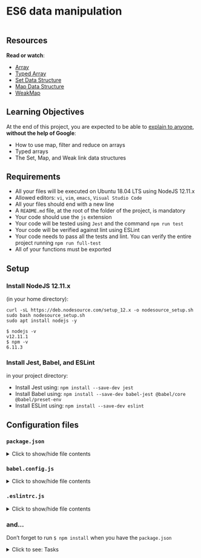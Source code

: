 # ES6 data manipulation

<p><img src="https://s3.eu-west-3.amazonaws.com/hbtn.intranet/uploads/medias/2019/12/6ab7bec4727cb5c91257.jpg?X-Amz-Algorithm=AWS4-HMAC-SHA256&X-Amz-Credential=AKIA4MYA5JM5DUTZGMZG%2F20240128%2Feu-west-3%2Fs3%2Faws4_request&X-Amz-Date=20240128T232215Z&X-Amz-Expires=86400&X-Amz-SignedHeaders=host&X-Amz-Signature=9c6c481f326e13f1b897767a4f1aa3ac082a8fc25db04c75ea189340f011290b" alt="" loading="lazy" style=""></p>

<h2>Resources</h2>

<p><strong>Read or watch</strong>:</p>

<ul>
<li><a href="/rltoken/fXeF-M30vPa-VR4qdM1hbQ" title="Array" target="_blank">Array</a></li>
<li><a href="/rltoken/K8YavMi9P0JsBDS4W8PXvw" title="Typed Array" target="_blank">Typed Array</a></li>
<li><a href="/rltoken/47KxkohflmsBUjMCzRxMkQ" title="Set Data Structure" target="_blank">Set Data Structure</a></li>
<li><a href="/rltoken/c01xzbbE1CXwbXEW8jS0gQ" title="Map Data Structure" target="_blank">Map Data Structure</a></li>
<li><a href="/rltoken/f-CLehBUa4LvtJt5c_tEUw" title="WeakMap" target="_blank">WeakMap</a></li>
</ul>

<h2>Learning Objectives</h2>

<p>At the end of this project, you are expected to be able to <a href="/rltoken/zzHjkh9ju_sW7hoJXB_gfQ" title="explain to anyone" target="_blank">explain to anyone</a>, <strong>without the help of Google</strong>:</p>

<ul>
<li>How to use map, filter and reduce on arrays</li>
<li>Typed arrays</li>
<li>The Set, Map, and Weak link data structures</li>
</ul>

<h2>Requirements</h2>

<ul>
<li>All your files will be executed on Ubuntu 18.04 LTS using NodeJS 12.11.x</li>
<li>Allowed editors: <code>vi</code>, <code>vim</code>, <code>emacs</code>, <code>Visual Studio Code</code></li>
<li>All your files should end with a new line</li>
<li>A <code>README.md</code> file, at the root of the folder of the project, is mandatory</li>
<li>Your code should use the <code>js</code> extension</li>
<li>Your code will be tested using <code>Jest</code> and the command <code>npm run test</code></li>
<li>Your code will be verified against lint using ESLint</li>
<li>Your code needs to pass all the tests and lint. You can verify the entire project running <code>npm run full-test</code></li>
<li>All of your functions must be exported</li>
</ul>

<h2>Setup</h2>

<h3>Install NodeJS 12.11.x</h3>

<p>(in your home directory): </p>

<pre><code>curl -sL https://deb.nodesource.com/setup_12.x -o nodesource_setup.sh
sudo bash nodesource_setup.sh
sudo apt install nodejs -y
</code></pre>

<pre><code>$ nodejs -v
v12.11.1
$ npm -v
6.11.3
</code></pre>

<h3>Install Jest, Babel, and ESLint</h3>

<p>in your project directory: </p>

<ul>
<li>Install Jest using: <code>npm install --save-dev jest</code></li>
<li>Install Babel using: <code>npm install --save-dev babel-jest @babel/core @babel/preset-env</code></li>
<li>Install ESLint using: <code>npm install --save-dev eslint</code></li>
</ul>

<h2>Configuration files</h2>

<h3><code>package.json</code></h3>

<details>
<summary>Click to show/hide file contents</summary>
<pre><code>
{
"scripts": {
"lint": "./node_modules/.bin/eslint",
"check-lint": "lint [0-9]*.js",
"dev": "npx babel-node",
"test": "jest",
"full-test": "./node_modules/.bin/eslint [0-9]*.js && jest"
},
"devDependencies": {
"@babel/core": "^7.6.0",
"@babel/node": "^7.8.0",
"@babel/preset-env": "^7.6.0",
"eslint": "^6.4.0",
"eslint-config-airbnb-base": "^14.0.0",
"eslint-plugin-import": "^2.18.2",
"eslint-plugin-jest": "^22.17.0",
"jest": "^24.9.0"
}
}
</code>
</pre>
</details>

<h3><code>babel.config.js</code></h3>

<details>
<summary>Click to show/hide file contents</summary>
<pre><code>
module.exports = {
presets: [
[
'@babel/preset-env',
{
targets: {
node: 'current',
},
},
],
],
};
</code>
</pre>
</details>

<h3><code>.eslintrc.js</code></h3>

<details>
<summary>Click to show/hide file contents</summary>
<pre><code>
module.exports = {
env: {
browser: false,
es6: true,
jest: true,
},
extends: [
'airbnb-base',
'plugin:jest/all',
],
globals: {
Atomics: 'readonly',
SharedArrayBuffer: 'readonly',
},
parserOptions: {
ecmaVersion: 2018,
sourceType: 'module',
},
plugins: ['jest'],
rules: {
'max-classes-per-file': 'off',
'no-underscore-dangle': 'off',
'no-console': 'off',
'no-shadow': 'off',
'no-restricted-syntax': [
'error',
'LabeledStatement',
'WithStatement',
],
},
overrides:[
{
files: ['*.js'],
excludedFiles: 'babel.config.js',
}
]
};
</code>
</pre>
</details>

<h3>and…</h3>

<p>Don’t forget to run <code>$ npm install</code> when you have the <code>package.json</code></p>


<details>
<summary>Click to see: Tasks</summary>

<h3 class="panel-title">
0. Basic list of objects
</h3>

Create a function named <code>getListStudents</code> that returns an array of objects. </p>

<p>Each object should have three attributes: <code>id</code> (Number), <code>firstName</code> (String), and <code>location</code> (String). </p>

<p>The array contains the following students in order: </p>

<ul>
<li><code>Guillaume</code>, id: <code>1</code>, in <code>San Francisco</code></li>
<li><code>James</code>, id: <code>2</code>, in <code>Columbia</code></li>
<li><code>Serena</code>, id: <code>5</code>, in <code>San Francisco</code></li>
</ul>

<pre><code>bob@dylan:~$ cat 0-main.js
import getListStudents from "./0-get_list_students.js";

console.log(getListStudents());

bob@dylan:~$
bob@dylan:~$ npm run dev 0-main.js
[
{ id: 1, firstName: 'Guillaume', location: 'San Francisco' },
{ id: 2, firstName: 'James', location: 'Columbia' },
{ id: 5, firstName: 'Serena', location: 'San Francisco' }
]
bob@dylan:~$
</code></pre>

</div>

<div class="list-group">
<!-- Task URLs -->

<!-- Technical information -->
<div class="list-group-item">
<p><strong>Repo:</strong></p>
<ul>
<li>GitHub repository: <code>holbertonschool-web_back_end</code></li>
<li>Directory: <code>ES6_data_manipulation</code></li>
<li>File: <code>0-get_list_students.js</code></li>
</ul>
</div>

<h3 class="panel-title">
1. More mapping
</h3>

Create a function <code>getListStudentIds</code> that returns an array of ids from a list of object.</p>

<p>This function is taking one argument which is an array of objects - and this array is the same format as <code>getListStudents</code> from the previous task.</p>

<p>If the argument is not an array, the function is returning an empty array.</p>

<p>You must use the <code>map</code> function on the array.</p>

<pre><code>bob@dylan:~$ cat 1-main.js
import getListStudentIds from "./1-get_list_student_ids.js";
import getListStudents from "./0-get_list_students.js";

console.log(getListStudentIds("hello"));
console.log(getListStudentIds(getListStudents()));

bob@dylan:~$
bob@dylan:~$ npm run dev 1-main.js
[]
[ 1, 2, 5 ]
bob@dylan:~$
</code></pre>

</div>

<div class="list-group">
<!-- Task URLs -->

<!-- Technical information -->
<div class="list-group-item">
<p><strong>Repo:</strong></p>
<ul>
<li>GitHub repository: <code>holbertonschool-web_back_end</code></li>
<li>Directory: <code>ES6_data_manipulation</code></li>
<li>File: <code>1-get_list_student_ids.js</code></li>
</ul>
</div>

<h3 class="panel-title">
2. Filter
</h3>

Create a function <code>getStudentsByLocation</code> that returns an array of objects who are located in a specific city.</p>

<p>It should accept a list of students (from <code>getListStudents</code>) and a <code>city</code> (string) as parameters.</p>

<p>You must use the <code>filter</code> function on the array.</p>

<pre><code>bob@dylan:~$ cat 2-main.js
import getListStudents from "./0-get_list_students.js";
import getStudentsByLocation from "./2-get_students_by_loc.js";

const students = getListStudents();

console.log(getStudentsByLocation(students, 'San Francisco'));

bob@dylan:~$
bob@dylan:~$ npm run dev 2-main.js
[
{ id: 1, firstName: 'Guillaume', location: 'San Francisco' },
{ id: 5, firstName: 'Serena', location: 'San Francisco' }
]
bob@dylan:~$
</code></pre>

</div>

<div class="list-group">
<!-- Task URLs -->

<!-- Technical information -->
<div class="list-group-item">
<p><strong>Repo:</strong></p>
<ul>
<li>GitHub repository: <code>holbertonschool-web_back_end</code></li>
<li>Directory: <code>ES6_data_manipulation</code></li>
<li>File: <code>2-get_students_by_loc.js</code></li>
</ul>
</div>

<h3 class="panel-title">
3. Reduce
</h3>

Create a function <code>getStudentIdsSum</code> that returns the sum of all the student ids.</p>

<p>It should accept a list of students (from <code>getListStudents</code>) as a parameter. </p>

<p>You must use the <code>reduce</code> function on the array. </p>

<pre><code>bob@dylan:~$ cat 3-main.js
import getListStudents from "./0-get_list_students.js";
import getStudentIdsSum from "./3-get_ids_sum.js";

const students = getListStudents();
const value = getStudentIdsSum(students);

console.log(value);

bob@dylan:~$
bob@dylan:~$ npm run dev 3-main.js
8
bob@dylan:~$
</code></pre>

</div>

<div class="list-group">
<!-- Task URLs -->

<!-- Technical information -->
<div class="list-group-item">
<p><strong>Repo:</strong></p>
<ul>
<li>GitHub repository: <code>holbertonschool-web_back_end</code></li>
<li>Directory: <code>ES6_data_manipulation</code></li>
<li>File: <code>3-get_ids_sum.js</code></li>
</ul>
</div>

<h3 class="panel-title">
4. Combine
</h3>

Create a function <code>updateStudentGradeByCity</code> that returns an array of students for a specific city with their new grade</p>

<p>It should accept a list of students (from <code>getListStudents</code>), a <code>city</code> (String), and <code>newGrades</code> (Array of “grade” objects) as parameters. </p>

<p><code>newGrades</code> is an array of objects with this format:</p>

<pre><code>  {
studentId: 31,
grade: 78,
}
</code></pre>

<p>If a student doesn’t have grade in <code>newGrades</code>, the final grade should be <code>N/A</code>.</p>

<p>You must use <code>filter</code> and <code>map</code> combined.</p>

<pre><code>bob@dylan:~$ cat 4-main.js
import getListStudents from "./0-get_list_students.js";
import updateStudentGradeByCity from "./4-update_grade_by_city.js";

console.log(updateStudentGradeByCity(getListStudents(), "San Francisco", [{ studentId: 5, grade: 97 }, { studentId: 1, grade: 86 }]));

console.log(updateStudentGradeByCity(getListStudents(), "San Francisco", [{ studentId: 5, grade: 97 }]));

bob@dylan:~$
bob@dylan:~$ npm run dev 4-main.js
[
{
id: 1,
firstName: 'Guillaume',
location: 'San Francisco',
grade: 86
},
{ id: 5, firstName: 'Serena', location: 'San Francisco', grade: 97 }
]
[
{
id: 1,
firstName: 'Guillaume',
location: 'San Francisco',
grade: 'N/A'
},
{ id: 5, firstName: 'Serena', location: 'San Francisco', grade: 97 }
]
bob@dylan:~$
</code></pre>

</div>

<div class="list-group">
<!-- Task URLs -->

<!-- Technical information -->
<div class="list-group-item">
<p><strong>Repo:</strong></p>
<ul>
<li>GitHub repository: <code>holbertonschool-web_back_end</code></li>
<li>Directory: <code>ES6_data_manipulation</code></li>
<li>File: <code>4-update_grade_by_city.js</code></li>
</ul>
</div>

<h3 class="panel-title">
5. Typed Arrays
</h3>

Create a function named <code>createInt8TypedArray</code> that returns a new <code>ArrayBuffer</code> with an <code>Int8</code> value at a specific position.</p>

<p>It should accept three arguments: <code>length</code> (Number), <code>position</code> (Number), and <code>value</code> (Number).</p>

<p>If adding the value is not possible the error <code>Position outside range</code> should be thrown.</p>

<pre><code>bob@dylan:~$ cat 5-main.js
import createInt8TypedArray from "./5-typed_arrays.js";

console.log(createInt8TypedArray(10, 2, 89));

bob@dylan:~$
bob@dylan:~$ npm run dev 5-main.js
DataView {
byteLength: 10,
byteOffset: 0,
buffer: ArrayBuffer {
[Uint8Contents]: <00 00 59 00 00 00 00 00 00 00>,
byteLength: 10
}
}
bob@dylan:~$
</code></pre>

</div>

<div class="list-group">
<!-- Task URLs -->

<!-- Technical information -->
<div class="list-group-item">
<p><strong>Repo:</strong></p>
<ul>
<li>GitHub repository: <code>holbertonschool-web_back_end</code></li>
<li>Directory: <code>ES6_data_manipulation</code></li>
<li>File: <code>5-typed_arrays.js</code></li>
</ul>
</div>

<h3 class="panel-title">
6. Set data structure
</h3>

Create a function named <code>setFromArray</code> that returns a <code>Set</code> from an array.</p>

<p>It accepts an argument (Array, of any kind of element). </p>

<pre><code>bob@dylan:~$ cat 6-main.js
import setFromArray from "./6-set.js";

console.log(setFromArray([12, 32, 15, 78, 98, 15]));

bob@dylan:~$
bob@dylan:~$ npm run dev 6-main.js
Set { 12, 32, 15, 78, 98 }
bob@dylan:~$
</code></pre>

</div>

<div class="list-group">
<!-- Task URLs -->

<!-- Technical information -->
<div class="list-group-item">
<p><strong>Repo:</strong></p>
<ul>
<li>GitHub repository: <code>holbertonschool-web_back_end</code></li>
<li>Directory: <code>ES6_data_manipulation</code></li>
<li>File: <code>6-set.js</code></li>
</ul>
</div>

<h3 class="panel-title">
7. More set data structure
</h3>

Create a function named <code>hasValuesFromArray</code> that returns a boolean if all the elements in the array exist within the set.</p>

<p>It accepts two arguments: a <code>set</code> (Set) and an <code>array</code> (Array). </p>

<pre><code>bob@dylan:~$ cat 7-main.js
import hasValuesFromArray from "./7-has_array_values.js";

console.log(hasValuesFromArray(new Set([1, 2, 3, 4, 5]), [1]));
console.log(hasValuesFromArray(new Set([1, 2, 3, 4, 5]), [10]));
console.log(hasValuesFromArray(new Set([1, 2, 3, 4, 5]), [1, 10]));

bob@dylan:~$
bob@dylan:~$ npm run dev 7-main.js
true
false
false
bob@dylan:~$
</code></pre>

</div>

<div class="list-group">
<!-- Task URLs -->

<!-- Technical information -->
<div class="list-group-item">
<p><strong>Repo:</strong></p>
<ul>
<li>GitHub repository: <code>holbertonschool-web_back_end</code></li>
<li>Directory: <code>ES6_data_manipulation</code></li>
<li>File: <code>7-has_array_values.js</code></li>
</ul>
</div>

<h3 class="panel-title">
8. Clean set
</h3>

Create a function named <code>cleanSet</code> that returns a string of all the set values that start with a specific string (<code>startString</code>).</p>

<p>It accepts two arguments: a <code>set</code> (Set) and a <code>startString</code> (String). </p>

<p>When a value starts with <code>startString</code> you only append the rest of the string. The string contains all the values of the set separated by <code>-</code>. </p>

<pre><code>bob@dylan:~$ cat 8-main.js
import cleanSet from "./8-clean_set.js";

console.log(cleanSet(new Set(['bonjovi', 'bonaparte', 'bonappetit', 'banana']), 'bon'));
console.log(cleanSet(new Set(['bonjovi', 'bonaparte', 'bonappetit', 'banana']), ''));

bob@dylan:~$
bob@dylan:~$ npm run dev 8-main.js
jovi-aparte-appetit

bob@dylan:~$
</code></pre>

</div>

<div class="list-group">
<!-- Task URLs -->

<!-- Technical information -->
<div class="list-group-item">
<p><strong>Repo:</strong></p>
<ul>
<li>GitHub repository: <code>holbertonschool-web_back_end</code></li>
<li>Directory: <code>ES6_data_manipulation</code></li>
<li>File: <code>8-clean_set.js</code></li>
</ul>
</div>

<h3 class="panel-title">
9. Map data structure
</h3>

Create a function named <code>groceriesList</code> that returns a map of groceries with the following items (name, quantity): </p>

<pre><code>Apples, 10
Tomatoes, 10
Pasta, 1
Rice, 1
Banana, 5
</code></pre>

<p>Result:</p>

<pre><code>bob@dylan:~$ cat 9-main.js
import groceriesList from "./9-groceries_list.js";

console.log(groceriesList());

bob@dylan:~$
bob@dylan:~$ npm run dev 9-main.js
Map {
'Apples' => 10,
'Tomatoes' => 10,
'Pasta' => 1,
'Rice' => 1,
'Banana' => 5
}
bob@dylan:~$
</code></pre>

</div>

<div class="list-group">
<!-- Task URLs -->

<!-- Technical information -->
<div class="list-group-item">
<p><strong>Repo:</strong></p>
<ul>
<li>GitHub repository: <code>holbertonschool-web_back_end</code></li>
<li>Directory: <code>ES6_data_manipulation</code></li>
<li>File: <code>9-groceries_list.js</code></li>
</ul>
</div>

<h3 class="panel-title">
10. More map data structure
</h3>

Create a function named <code>updateUniqueItems</code> that returns an updated map for all items with initial quantity at 1.</p>

<p>It should accept a map as an argument. The map it accepts for argument is similar to the map you create in the previous task.</p>

<p>For each entry of the map where the quantity is 1, update the quantity to 100.
If updating the quantity is not possible (argument is not a map) the error <code>Cannot process</code> should be thrown.</p>

<pre><code>bob@dylan:~$ cat 10-main.js
import updateUniqueItems from "./10-update_uniq_items.js";
import groceriesList from "./9-groceries_list.js";

const map = groceriesList();
console.log(map);

updateUniqueItems(map)
console.log(map);

bob@dylan:~$
bob@dylan:~$ npm run dev 10-main.js
Map {
'Apples' => 10,
'Tomatoes' => 10,
'Pasta' => 1,
'Rice' => 1,
'Banana' => 5
}
Map {
'Apples' => 10,
'Tomatoes' => 10,
'Pasta' => 100,
'Rice' => 100,
'Banana' => 5
}
bob@dylan:~$
</code></pre>

</div>

<div class="list-group">
<!-- Task URLs -->

<!-- Technical information -->
<div class="list-group-item">
<p><strong>Repo:</strong></p>
<ul>
<li>GitHub repository: <code>holbertonschool-web_back_end</code></li>
<li>Directory: <code>ES6_data_manipulation</code></li>
<li>File: <code>10-update_uniq_items.js</code></li>
</ul>
</div>

</details>
